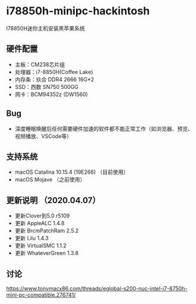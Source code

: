 # i78850h-minipc-hackintosh
I78850H迷你主机安装黑苹果系统
## 硬件配置
* 主板：CM238芯片组
* 处理器：i7-8850H(Coffee Lake)
* 内存条：玖合 DDR4 2666 16G*2
* SSD：西数 SN750 500GG
* 网卡：BCM94352z (DW1560) 

## Bug

- 深度睡眠唤醒后任何需要硬件加速的软件都不能正常工作（如浏览器、预览、视频播放、VSCode等）

## 支持系统

- macOS Catalina 10.15.4 (19E266) （目前使用）
- macOS Mojave （之前使用）

## 更新说明 （2020.04.07）
- 更新Clover到5.0 r5109
- 更新 AppleALC 1.4.8
- 更新 BrcmPatchRam 2.5.2
- 更新 Lilu 1.4.3
- 更新 VirtualSMC 1.1.2
- 更新 WhateverGreen 1.3.8


## 讨论
https://www.tonymacx86.com/threads/eglobal-s200-nuc-intel-i7-8750h-mini-pc-compatible.276741/

